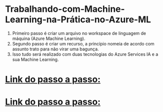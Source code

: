 # Trabalhando-com-Machine-Learning-na-Prática-no-Azure-ML
 1. Primeiro passo é criar um arquivo no workspace de linguagem de máquina (Azure Machine Learning).
 2. Segundo passo é criar um recurso, a princípio nomeia de acordo com assunto trato para não virar uma bagunça.
 3. Isso tudo será realizado com duas tecnologias do Azure Services IA e a sua Machine Learning.
    
# [Link do passo a passo:](https://microsoftlearning.github.io/mslearn-ai-fundamentals/Instructions/Labs/02-content-safety.html)
# [Link do passo a passo:](https://microsoftlearning.github.io/mslearn-ai-fundamentals/Instructions/Labs/01-machine-learning.html)
